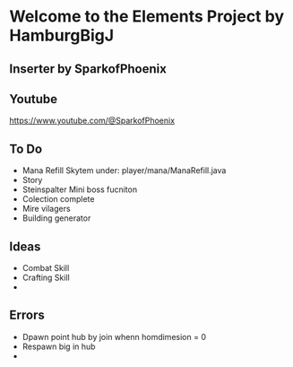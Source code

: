 

# Welcome to the Elements Project by HamburgBigJ 
**Inserter by SparkofPhoenix**
-


**Youtube**
-
https://www.youtube.com/@SparkofPhoenix



**To Do**
-
- Mana Refill Skytem under: player/mana/ManaRefill.java
- Story
- Steinspalter Mini  boss fucniton
- Colection complete
- Mire vilagers 
- Building generator 

**Ideas**
-
- Combat Skill
- Crafting Skill
- 

**Errors**
-
-  Dpawn point hub by join whenn homdimesion = 0
- Respawn big in hub
- 